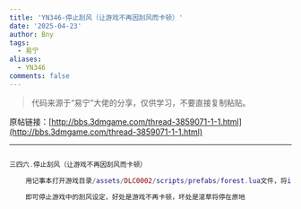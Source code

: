 ```yaml
---
title: 'YN346-停止刮风（让游戏不再因刮风而卡顿）'
date: '2025-04-23'
author: Bny
tags:
  - 易宁
aliases:
  - YN346
comments: false
---
```


> 代码来源于“易宁”大佬的分享，仅供学习，不要直接复制粘贴。

原帖链接：[http://bbs.3dmgame.com/thread-3859071-1-1.html](http://bbs.3dmgame.com/thread-3859071-1-1.html)

---

```lua  

三四六.停止刮风（让游戏不再因刮风而卡顿）	用记事本打开游戏目录/assets/DLC0002/scripts/prefabs/forest.lua文件，将inst:AddComponent("worldwind")替换为--inst:AddComponent("worldwind")	即可停止游戏中的刮风设定，好处是游戏不再卡顿，坏处是滚草将停在原地

```  

